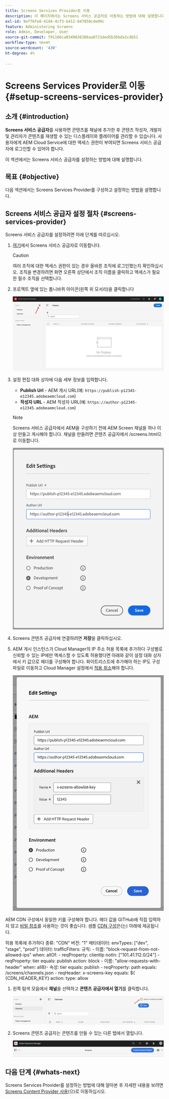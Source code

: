 ```yaml
---
title: Screens Services Provider로 이동
description: 이 페이지에서는 Screens 서비스 공급자로 이동하는 방법에 대해 설명합니다.
exl-id: 9eff6fe8-41d4-4cf3-b412-847850c4e09c
feature: Administering Screens
role: Admin, Developer, User
source-git-commit: f91166ca0349636386aa8721ded5b3bbda1cdb51
workflow-type: tm+mt
source-wordcount: '430'
ht-degree: 4%

---
```


# Screens Services Provider로 이동 {#setup-screens-services-provider}

## 소개 {#introduction}

**Screens 서비스 공급자**&#x200B;를 사용하면 콘텐츠를 채널에 추가한 후 콘텐츠 작성자, 개발자 및 관리자가 콘텐츠를 재생할 수 있는 디스플레이와 플레이어를 관리할 수 있습니다. 사용자에게 AEM Cloud Service에 대한 액세스 권한이 부여되면 Screens 서비스 공급자에 로그인할 수 있어야 합니다.

이 섹션에서는 Screens 서비스 공급자를 설정하는 방법에 대해 설명합니다.


## 목표 {#objective}

다음 섹션에서는 Screens Services Provider를 구성하고 설정하는 방법을 설명합니다.

## Screens 서비스 공급자 설정 절차 {#screens-services-provider}

Screens 서비스 공급자를 설정하려면 아래 단계를 따르십시오.

1. [여기](https://experience.adobe.com/screens)에서 Screens 서비스 공급자로 이동합니다.

   >[!CAUTION]
   >여러 조직에 대한 액세스 권한이 있는 경우 올바른 조직에 로그인했는지 확인하십시오. 조직을 변경하려면 화면 오른쪽 상단에서 조직 이름을 클릭하고 액세스가 필요한 필수 조직을 선택합니다.

1. 프로젝트 옆에 있는 톱니바퀴 아이콘(왼쪽 위 모서리)을 클릭합니다

   ![이미지](/help/screens-cloud/assets/configure/configure-screens0.png)

1. 설정 편집 대화 상자에 다음 세부 정보를 입력합니다.
   * **Publish Url** - AEM 게시 URL(예: `https://publish-p12345-e12345.adobeaemcloud.com`)
   * **작성자 URL** - AEM 작성자 URL(예: `https://author-p12345-e12345.adobeaemcloud.com`)

   >[!NOTE]
   >Screens 서비스 공급자에서 AEM을 구성하기 전에 AEM Screen 채널을 하나 이상 만들고 게시해야 합니다. 채널을 만들려면 콘텐츠 공급자에서 /screens.html으로 이동합니다.

   ![이미지](/help/screens-cloud/assets/configure/configure-screens4.png)

1. Screens 콘텐츠 공급자에 연결하려면 **저장**&#x200B;을 클릭하십시오.

1. AEM 게시 인스턴스가 Cloud Manager의 IP 주소 허용 목록에 추가하다 구성별로 신뢰할 수 있는 IP에만 액세스할 수 있도록 허용했다면 아래와 같이 설정 대화 상자에서 키 값으로 헤더를 구성해야 합니다.
화이트리스트에 추가해야 하는 IP도 구성 파일로 이동하고 Cloud Manager 설정에서 [적용 취소](https://experienceleague.adobe.com/en/docs/experience-manager-cloud-service/content/implementing/using-cloud-manager/ip-allow-lists/apply-allow-list)해야 합니다.

   ![이미지](/help/screens-cloud/assets/configure/configure-screens20.png)

AEM CDN 구성에서 동일한 키를 구성해야 합니다.  헤더 값을 GITHub에 직접 입력하지 않고 [비밀 참조](https://experienceleague.adobe.com/en/docs/experience-manager-cloud-service/content/implementing/content-delivery/cdn-credentials-authentication#rotating-secrets)를 사용하는 것이 좋습니다.
샘플 [CDN 구성](https://experienceleague.adobe.com/en/docs/experience-manager-cloud-service/content/security/traffic-filter-rules-including-waf)은(는) 아래에 제공됩니다.

허용 목록에 추가하다     종류: &quot;CDN&quot;
    버전: &quot;1&quot;
    메타데이터:
    envTypes: [&quot;dev&quot;, &quot;stage&quot;, &quot;prod&quot;]
    데이터:
    trafficFilters:
    규칙:
    - 이름: &quot;block-request-from-not-allowed-ips&quot;
    when:
    allOf:
    - reqProperty: clientIp
    notIn: [&quot;101.41.112.0/24&quot;]
    - reqProperty: tier
    equals: publish
    action: block
    - 이름: &quot;allow-requests-with-header&quot;
    when:
    all8}- 속성: tier
    equals: publish
    - reqProperty: path
    equals: /screens/channels.json
    - reqHeader: x-screens-key
    equals: ${\
    {CDN_HEADER_KEY}
    action:
    type: allow

    
1. 왼쪽 탐색 모음에서 **채널**&#x200B;을 선택하고 **콘텐츠 공급자에서 열기**&#x200B;를 클릭합니다.

   ![이미지](/help/screens-cloud/assets/configure/configure-screens1.png)

1. Screens 콘텐츠 공급자는 콘텐츠를 만들 수 있는 다른 탭에서 열립니다.

   ![이미지](/help/screens-cloud/assets/configure/configure-screens2.png)

## 다음 단계 {#whats-next}

Screens Services Provider를 설정하는 방법에 대해 알아본 후 자세한 내용을 보려면 [Screens Content Provider 사용](https://experienceleague.adobe.com/docs/experience-manager-cloud-service/content/screens-as-cloud-service/configure-screens-cloud/using-screens-content-provider.html#screens-content-provider)(으)로 이동하십시오.
